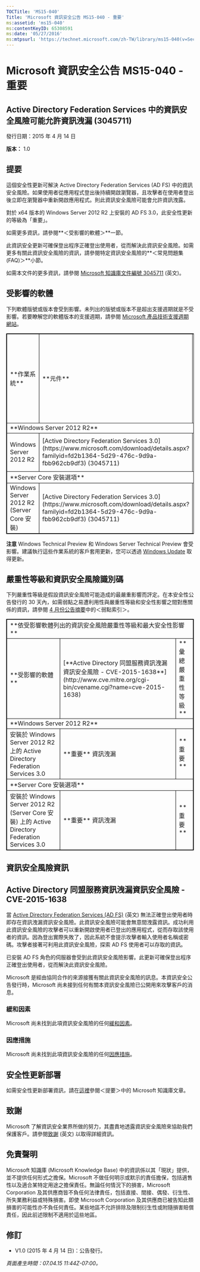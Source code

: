 ```yaml
---
TOCTitle: 'MS15-040'
Title: 'Microsoft 資訊安全公告 MS15-040 - 重要'
ms:assetid: 'ms15-040'
ms:contentKeyID: 65308591
ms:date: '05/27/2016'
ms:mtpsurl: 'https://technet.microsoft.com/zh-TW/library/ms15-040(v=Security.10)'
---
```


Microsoft 資訊安全公告 MS15-040 - 重要
======================================

Active Directory Federation Services 中的資訊安全風險可能允許資訊洩漏 (3045711)
-------------------------------------------------------------------------------

發行日期：2015 年 4 月 14 日

**版本：** 1.0

提要
----

<span id="sectionToggle0"></span>
這個安全性更新可解決 Active Directory Federation Services (AD FS) 中的資訊安全風險。如果使用者從應用程式登出後持續開啟瀏覽器，且攻擊者在使用者登出後立即在瀏覽器中重新開啟應用程式。則此資訊安全風險可能會允許資訊洩露。

對於 x64 版本的 Windows Server 2012 R2 上安裝的 AD FS 3.0，此安全性更新的等級為「重要」。

如需更多資訊，請參閱**＜受影響的軟體＞**一節。

此資訊安全更新可確保登出程序正確登出使用者，從而解決此資訊安全風險。如需更多有關此資訊安全風險的資訊，請參閱特定資訊安全風險的**＜常見問題集 (FAQ)＞**小節。

<span id="KBArticle"></span>
如需本文件的更多資訊，請參閱 [Microsoft 知識庫文件編號 3045711](https://support.microsoft.com/zh-tw/kb/3045711) (英文)。

受影響的軟體
------------

<span id="sectionToggle1"></span>
下列軟體版號或版本會受到影響。未列出的版號或版本不是超出支援週期就是不受影響。若要瞭解您的軟體版本的支援週期，請參閱 [Microsoft 產品技術支援週期網站](http://go.microsoft.com/fwlink/?linkid=21742)。

<p> </p> 
<table style="border:1px solid black;">
<tr>
<td style="border:1px solid black;">
**作業系統**

</td>
<td style="border:1px solid black;">
**元件**

</td>
<td style="border:1px solid black;">
**最大資訊安全影響**

</td>
<td style="border:1px solid black;">
**彙總嚴重性等級**

</td>
<td style="border:1px solid black;">
**取代的更新**

</td>
</tr>
<tr>
<td style="border:1px solid black;" colspan="5">
**Windows Server 2012 R2**

</td>
</tr>
<tr>
<td style="border:1px solid black;">
Windows Server 2012 R2

</td>
<td style="border:1px solid black;">
[Active Directory Federation Services 3.0](https://www.microsoft.com/download/details.aspx?familyid=fd2b1364-5d29-476c-9d9a-fbb962cb9df3)  
(3045711)

</td>
<td style="border:1px solid black;">
資訊洩漏

</td>
<td style="border:1px solid black;">
重要

</td>
<td style="border:1px solid black;">
無

</td>
</tr>
<tr>
<td style="border:1px solid black;" colspan="5">
**Server Core 安裝選項**

</td>
</tr>
<tr>
<td style="border:1px solid black;">
Windows Server 2012 R2 (Server Core 安裝)

</td>
<td style="border:1px solid black;">
[Active Directory Federation Services 3.0](https://www.microsoft.com/download/details.aspx?familyid=fd2b1364-5d29-476c-9d9a-fbb962cb9df3)  
(3045711)

</td>
<td style="border:1px solid black;">
資訊洩漏

</td>
<td style="border:1px solid black;">
重要

</td>
<td style="border:1px solid black;">
無

</td>
</tr>
</table>
 
**注意** Windows Technical Preview 和 Windows Server Technical Preview 會受影響。建議執行這些作業系統的客戶套用更新，您可以透過 [Windows Update](http://update.microsoft.com/microsoftupdate/v6/vistadefault.aspx?ln=zh-tw) 取得更新。

嚴重性等級和資訊安全風險識別碼
------------------------------

<span id="sectionToggle2"></span>
下列嚴重性等級是假設資訊安全風險可能造成的最嚴重影響而評定。在本安全性公告發行的 30 天內，如需弱點之易遭利用性與嚴重性等級和安全性影響之間對應關係的資訊，請參閱 [4 月份公告摘要](https://technet.microsoft.com/zh-tw/library/security/ms14-apr)中的＜弱點索引＞。

<p> </p> 
<table style="border:1px solid black;">
<tr>
<td style="border:1px solid black;" colspan="3">
**依受影響軟體列出的資訊安全風險嚴重性等級和最大安全性影響**

</td>
</tr>
<tr>
<td style="border:1px solid black;">
**受影響的軟體**

</td>
<td style="border:1px solid black;">
[**Active Directory 同盟服務資訊洩漏資訊安全風險 - CVE-2015-1638**](http://www.cve.mitre.org/cgi-bin/cvename.cgi?name=cve-2015-1638)

</td>
<td style="border:1px solid black;">
**彙總嚴重性等級**

</td>
</tr>
<tr>
<td style="border:1px solid black;" colspan="3">
**Windows Server 2012 R2**

</td>
</tr>
<tr>
<td style="border:1px solid black;">
安裝於 Windows Server 2012 R2 上的 Active Directory Federation Services 3.0

</td>
<td style="border:1px solid black;">
**重要**  
資訊洩漏

</td>
<td style="border:1px solid black;">
**重要**

</td>
</tr>
<tr>
<td style="border:1px solid black;" colspan="3">
**Server Core 安裝選項**

</td>
</tr>
<tr>
<td style="border:1px solid black;">
安裝於 Windows Server 2012 R2 (Server Core 安裝) 上的 Active Directory Federation Services 3.0

</td>
<td style="border:1px solid black;">
**重要**  
資訊洩漏

</td>
<td style="border:1px solid black;">
**重要**

</td>
</tr>
</table>
 

資訊安全風險資訊
----------------

<span id="sectionToggle3"></span>
Active Directory 同盟服務資訊洩漏資訊安全風險 - CVE-2015-1638
-------------------------------------------------------------

當 [Active Directory Federation Services (AD FS)](https://technet.microsoft.com/zh-tw/library/security/dn848375.aspx) (英文) 無法正確登出使用者時即存在資訊洩漏資訊安全風險。此資訊安全風險可能會無意間洩露資訊。成功利用此資訊安全風險的攻擊者可以重新開啟使用者已登出的應用程式，從而存取該使用者的資訊。因為登出實際失敗了，因此系統不會提示攻擊者輸入使用者名稱或密碼。攻擊者接著可利用此資訊安全風險，探索 AD FS 使用者可以存取的資訊。

已安裝 AD FS 角色的伺服器會受到此資訊安全風險影響。此更新可確保登出程序正確登出使用者，從而解決此資訊安全風險。

Microsoft 是經由協同合作的來源接獲有關此資訊安全風險的訊息。本資訊安全公告發行時，Microsoft 尚未接到任何有關本資訊安全風險已公開用來攻擊客戶的消息。

### 緩和因素

Microsoft 尚未找到此項資訊安全風險的任何[緩和因素](https://technet.microsoft.com/zh-tw/library/security/dn848375.aspx)。

### 因應措施

Microsoft 尚未找到此項資訊安全風險的任何[因應措施](https://technet.microsoft.com/zh-tw/library/security/dn848375.aspx)。

安全性更新部署
--------------

<span id="sectionToggle4"></span>
如需安全性更新部署資訊，請在[這裡](#kbarticle)參閱＜提要＞中的 Microsoft 知識庫文章。

致謝
----

<span id="sectionToggle5"></span>
Microsoft 了解資訊安全業界所做的努力，其盡責地透露資訊安全風險來協助我們保護客戶。請參閱[致謝](https://technet.microsoft.com/zh-tw/library/security/dn903755.aspx) (英文) 以取得詳細資訊。

免責聲明
--------

<span id="sectionToggle6"></span>
Microsoft 知識庫 (Microsoft Knowledge Base) 中的資訊係以其「現狀」提供，並不提供任何形式之擔保。Microsoft 不做任何明示或默示的責任擔保，包括適售性以及適合某特定用途之擔保責任。無論任何情況下的損害，Microsoft Corporation 及其供應商皆不負任何法律責任，包括直接、間接、偶發、衍生性、所失業務利益或特殊損害。即使 Microsoft Corporation 及其供應商已被告知此類損害的可能性亦不負任何責任。某些地區不允許排除及限制衍生性或附隨損害賠償責任，因此前述限制不適用於這些地區。

修訂
----

<span id="sectionToggle7"></span>
-   V1.0 (2015 年 4 月 14 日)：公告發行。

*頁面產生時間：07.04.15 11:44Z-07:00。*
